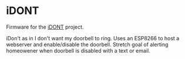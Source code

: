 # iDONT
Firmware for the [iDONT](https://hackaday.io/project/20545-idont-internet-doorbell-onoff-trigger) project.

iDon't as in I don't want my doorbell to ring.  Uses an ESP8266 to host a webserver and enable/disable the doorbell.  Stretch goal of alerting homeowener when doorbell is disabled with a text or email.


